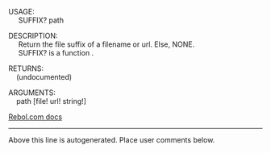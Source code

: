 USAGE:  
&nbsp;&nbsp;&nbsp;&nbsp;&nbsp;SUFFIX?&nbsp;path&nbsp;  
  
DESCRIPTION:  
&nbsp;&nbsp;&nbsp;&nbsp;&nbsp;Return&nbsp;the&nbsp;file&nbsp;suffix&nbsp;of&nbsp;a&nbsp;filename&nbsp;or&nbsp;url.&nbsp;Else,&nbsp;NONE.  
&nbsp;&nbsp;&nbsp;&nbsp;&nbsp;SUFFIX?&nbsp;is&nbsp;a&nbsp;function&nbsp;.  
  
RETURNS:  
&nbsp;&nbsp;&nbsp;&nbsp;(undocumented)  
  
ARGUMENTS:  
&nbsp;&nbsp;&nbsp;&nbsp;path&nbsp;[file!&nbsp;url!&nbsp;string!]  

[Rebol.com docs](http://www.rebol.com/r3/docs/functions/suffix-q.html)
___
Above this line is autogenerated. Place user comments below.